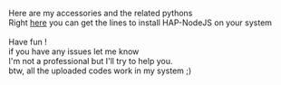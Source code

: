 Here are my accessories and the related pythons<br>
Right <a href="https://github.com/mrcsmxms/combined_install_scripts/blob/master/installHAP.sh">here</a>  you can get the lines to install HAP-NodeJS on your system<br>
<br>
Have fun !<br>
if you have any issues let me know<br>
I'm not a professional but I'll try to help you.<br>
btw, all the uploaded codes work in my system ;) 
